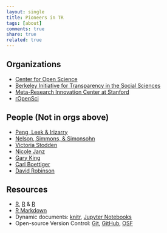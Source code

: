 ```yaml
---
layout: single
title: Pioneers in TR
tags: [about]
comments: true
share: true
related: true
---
```


## Organizations  

* [Center for Open Science](https://cos.io/)
* [Berkeley Initiative for Transparency in the Social Sciences](http://www.bitss.org/)
* [Meta-Research Innovation Center at Stanford](http://metrics.stanford.edu/)
* [rOpenSci](https://ropensci.org/)  

## People (Not in orgs above) 

* [Peng, Leek & Irizarry](http://simplystatistics.org/) 
* [Nelson, Simmons, & Simonsohn](http://datacolada.org/)
* [Victoria Stodden](http://web.stanford.edu/~vcs/)
* [Nicole Janz](https://politicalsciencereplication.wordpress.com/)
* [Gary King](http://gking.harvard.edu/pages/data-sharing-and-replication)
* [Carl Boettiger](http://www.carlboettiger.info/)
* [David Robinson](http://varianceexplained.org/)


## Resources  
* [R](https://cran.r-project.org/), [R](https://www.rstudio.com/) & [R](https://ujjwalkarn.me/2016/06/04/curated-list-of-r-tutorials-for-data-science/)
* [R Markdown](http://rmarkdown.rstudio.com/lesson-1.html)
* Dynamic documents: [knitr](http://yihui.name/knitr/), [Jupyter Notebooks](http://jupyter.org/)
* Open-source Version Control: [Git](https://git-scm.com/), [GitHub](https://github.com/), [OSF](https://osf.io/)


